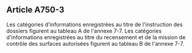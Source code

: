 Article A750-3
----
Les catégories d'informations enregistrées au titre de l'instruction des
dossiers figurent au tableau A de l'annexe 7-7. Les catégories d'informations
enregistrées au titre du recensement et de la mission de contrôle des surfaces
autorisées figurent au tableau B de l'annexe 7-7.
